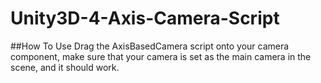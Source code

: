 # Unity3D-4-Axis-Camera-Script

##How To Use
Drag the AxisBasedCamera script onto your camera component, make sure that your camera is set as the main camera in the scene, and it should work.
